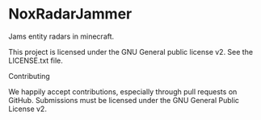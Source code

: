 NoxRadarJammer
==============

Jams entity radars in minecraft.


This project is licensed under the GNU General public license v2. See the LICENSE.txt file.

Contributing

We happily accept contributions, especially through pull requests on GitHub. Submissions must be licensed under the GNU General Public License v2.
